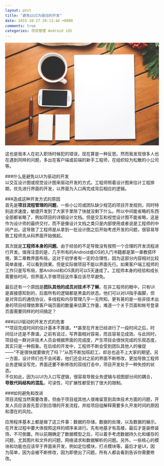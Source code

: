 ```yaml
---
layout: post
title: "避免以UI为驱动的开发"
date: 2015-10-27 20:13:44 +0800
comments: true
categories: 项目管理 Android iOS
---
```


![避免以UI为驱动的开发](/images/blog/coffee-smartphone-desk-pen_800_1200.jpg)

这也是我本人在初入职场时候犯的错误，现在算是一种反思。然而我发现很多人也在遇到同样的问题，多出在客户端或前端的新手工程师，在组织较为松散的小公司等。

###什么是避免以UI为驱动的开发</br>
以交互设计图或视觉设计图来驱动开发的方式。工程师照着设计图来估计工程排期，优先进行界面的开发，以界面为入口再完成背后相应的逻辑。</br>

###造成这种开发方式的原因</br>
首先是**项目流程管理的问题**，一些小公司或团队缺少规范的项目开发规则，同时特别追求速度，敏捷开发到了大家手里除了快就没剩下什么。所以中间能省略的东西全部都省略了，例如项目的详细设计文档。但是交互和视觉设计图不能省略，这是作为设计师的最终交付，而不是像设计文档之类只是内部使用或者说是工程师的中间产出。这导致了工程师是从拿到一批设计图之后开始考虑开发的问题，很容易导致工程师先从码界面开始做起。</br>

其次就是**工程师本身的问题**。由于经验的不足导致没有按照一个合理的开发流程进行开发。值得注意的是，几乎所有的Android或iOS的入门书籍都是第一章教搭环境，第二章教界面布局。这对于初学者有一定的合理性，因为这部分内容相对比较简单直接，可以看到效果。但是实际做项目不能以界面先行。如果客户端工程师的工作只是写布局，那Android和iOS真的可以5天速成了。工程师本身的经验和成长需要些时间，但界面入手做项目这件事应该尽早避免。</br>

最后还有一个原因是**团队其他的成员对技术不了解**。在非工程师的眼中，只有UI是直接感知到的，后面所有的逻辑都是黑盒的状态。他们可以对UI指手画脚，但是对背后的通信协议，多线程和内存管理几乎一无所知。更有甚的是一些非技术出身的项目经理依靠客户端页面的数量来估算工作量，难道一个关于页面和帐号登录页面需要同样的时间搞定？</br>

###以UI驱动的开发方式的危害</br>
  **项目完成时间的估计基本不靠谱。**甚至在开发已经进行了一段时间之后，时间估计还是不靠谱。之前有说过，写界面相对容易，而且容易见成效。与此同时，项目组一群对非技术人员会根据界面的完成度，产生项目会很快完成的乐观态度，其实只是一种假象。在后续的开发中，工程师不断会受到团队其他人的催促——“不是很快就要做完了吗？”从而不断加班赶工，却总也追不上大家的期望。另一方面，设计师们也不会闲着，他们还会对之前的界面不断修改，更加导致工程师业务逻辑没写完，界面还要不断修改的双线打击中，项目开发处于一种失控的状态。</br>
  不仅如此，因为以UI为入口写逻辑，很容易导致业务逻辑与视图部分间的耦合，**导致代码结构的混乱**，可读性，可扩展性都受到了很大的限制。</br>

###如何避免和改进</br>
项目流程当然需要改善，但由于项目组其他人很难留意到具体技术方面的问题，开发人员应该首先意识到合理的开发流程，并给项目组解释需要多久开发时间的原因和潜在的风险。</br>

应用程序基本上都是做了这三件事：数据的存储，数据的处理，以及数据的展示。在开发过程中要大体按照这样的顺序来进行。先有地基才有高楼，最后才是装修装饰，不可倒置。所以前期确定了数据模型之后，可以着手考虑数据持久化和缓存的问题，尤其图片和文件的问题，网络请求和数据解析的问题。另外，一些核心的模块和功能也应该早于界面来开发，例如定位模块，打点模块等。最后才是UI，因为简单，因为会被不断修改，因为即使出了问题，所有人都会看到告诉你需要修改。</br>